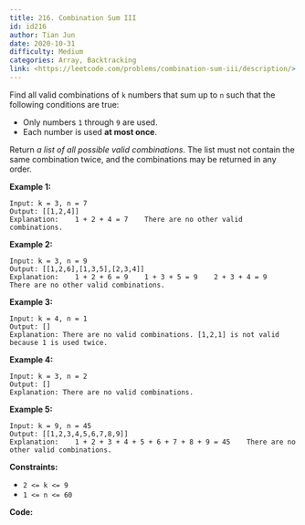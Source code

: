 ```yaml
---
title: 216. Combination Sum III
id: id216
author: Tian Jun
date: 2020-10-31
difficulty: Medium
categories: Array, Backtracking
link: <https://leetcode.com/problems/combination-sum-iii/description/>
---
```


Find all valid combinations of `k` numbers that sum up to `n` such that the
following conditions are true:

  * Only numbers `1` through `9` are used.
  * Each number is used **at most once**.

Return _a list of all possible valid combinations_. The list must not contain
the same combination twice, and the combinations may be returned in any order.



**Example 1:**
            
	Input: k = 3, n = 7    
	Output: [[1,2,4]]    
	Explanation:    1 + 2 + 4 = 7    There are no other valid combinations.

**Example 2:**
            
	Input: k = 3, n = 9    
	Output: [[1,2,6],[1,3,5],[2,3,4]]    
	Explanation:    1 + 2 + 6 = 9    1 + 3 + 5 = 9    2 + 3 + 4 = 9    There are no other valid combinations.    

**Example 3:**
            
	Input: k = 4, n = 1    
	Output: []    
	Explanation: There are no valid combinations. [1,2,1] is not valid because 1 is used twice.    

**Example 4:**
            
	Input: k = 3, n = 2    
	Output: []    
	Explanation: There are no valid combinations.    

**Example 5:**
            
	Input: k = 9, n = 45    
	Output: [[1,2,3,4,5,6,7,8,9]]    
	Explanation:    1 + 2 + 3 + 4 + 5 + 6 + 7 + 8 + 9 = 45    ​​​​​​​There are no other valid combinations.    



**Constraints:**

  * `2 <= k <= 9`
  * `1 <= n <= 60`


**Code:**
